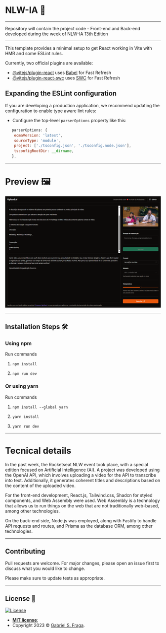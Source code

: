 # NLW-IA 💬

---

Repository will contain the project code - Front-end and Back-end developed during the week of NLW-IA 13th Edition

---


This template provides a minimal setup to get React working in Vite with HMR and some ESLint rules.

Currently, two official plugins are available:

- [@vitejs/plugin-react](https://github.com/vitejs/vite-plugin-react/blob/main/packages/plugin-react/README.md) uses [Babel](https://babeljs.io/) for Fast Refresh
- [@vitejs/plugin-react-swc](https://github.com/vitejs/vite-plugin-react-swc) uses [SWC](https://swc.rs/) for Fast Refresh

## Expanding the ESLint configuration

If you are developing a production application, we recommend updating the configuration to enable type aware lint rules:

- Configure the top-level `parserOptions` property like this:

```js
   parserOptions: {
    ecmaVersion: 'latest',
    sourceType: 'module',
    project: ['./tsconfig.json', './tsconfig.node.json'],
    tsconfigRootDir: __dirname,
   },
```

---

# Preview 🖼️

![Template Screenshot](TemplateScreenshot.png?raw=true "Template Screenshot") 

---
## Installation Steps 🛠️

### Using npm

Run commands

1) ```npm install```


2) ```npm run dev```


### Or using yarn

Run commands 

1) ```npm install --global yarn```

2) ```yarn install```

3) ```yarn run dev```

---

# Tecnical details

In the past week, the Rocketseat NLW event took place, with a special edition focused on Artificial Intelligence (AI). A project was developed using the OpenAI API, which involves uploading a video for the API to transcribe into text. Additionally, it generates coherent titles and descriptions based on the content of the uploaded video.

For the front-end development, React.js, Tailwind.css, Shadcn for styled components, and Web Assembly were used. Web Assembly is a technology that allows us to run things on the web that are not traditionally web-based, among other technologies.

On the back-end side, Node.js was employed, along with Fastify to handle API requests and routes, and Prisma as the database ORM, among other technologies.


---

## Contributing
Pull requests are welcome. For major changes, please open an issue first to discuss what you would like to change.

Please make sure to update tests as appropriate.

---

## License :memo:

[![License](http://img.shields.io/:license-mit-green.svg?style=flat-square)](http://badges.mit-license.org)

- **[MIT license](https://github.com/GabrielFraga962/NLW-IA/blob/main/LICENSE)**;
- Copyright 2023 © <a href="https://github.com/GabrielFraga962" target="_blank">Gabriel S. Fraga</a>.
